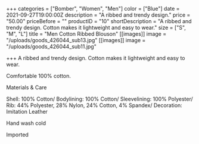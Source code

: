 +++
categories = ["Bomber", "Women", "Men"]
color = ["Blue"]
date = 2021-09-27T19:00:00Z
description = "A ribbed and trendy design."
price = "50.00"
priceBefore = ""
productID = "10"
shortDescription = "A ribbed and trendy design. Cotton makes it lightweight and easy to wear."
size = ["S", "M", "L"]
title = "Men Cotton Ribbed Blouson"
[[images]]
image = "/uploads/goods_426044_sub13.jpg"
[[images]]
image = "/uploads/goods_426044_sub11.jpg"

+++
A ribbed and trendy design. Cotton makes it lightweight and easy to wear.

Comfortable 100% cotton.

Materials & Care

Shell: 100% Cotton/ Bodylining: 100% Cotton/ Sleevelining: 100% Polyester/ Rib: 44% Polyester, 28% Nylon, 24% Cotton, 4% Spandex/ Decoration: Imitation Leather

Hand wash cold

Imported